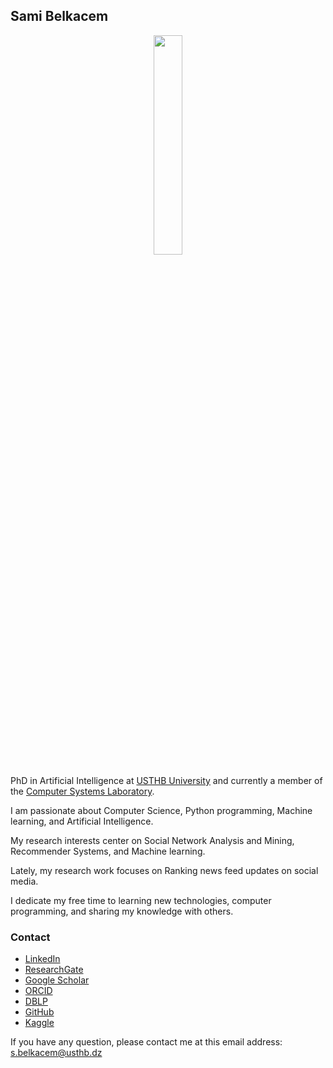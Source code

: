 ## Sami Belkacem

<p align="center"> <img src="https://avatars1.githubusercontent.com/u/33413333?s=460&u=d80b53345a329cc365bbbc1d23348cf027a783db&v=4" width="30%"> </p>

PhD in Artificial Intelligence at [USTHB University](https://www.usthb.dz/en) and currently a member of the [Computer Systems Laboratory](https://www.lsi.usthb.dz/).

I am passionate about Computer Science, Python programming, Machine learning, and Artificial Intelligence.

My research interests center on Social Network Analysis and Mining, Recommender Systems, and Machine learning.

Lately, my research work focuses on Ranking news feed updates on social media.

I dedicate my free time to learning new technologies, computer programming, and sharing my knowledge with others.

### Contact

- [LinkedIn](https://dz.linkedin.com/in/sami-belkacem-364720a5)
- [ResearchGate](https://www.researchgate.net/profile/Sami_Belkacem)
- [Google Scholar](https://scholar.google.fr/citations?user=b4KNt4cAAAAJ&hl=fr)
- [ORCID](https://orcid.org/0000-0002-7259-9054)
- [DBLP](https://dblp.uni-trier.de/pid/208/7638.html)
- [GitHub](https://github.com/SamBelkacem)
- [Kaggle](https://www.kaggle.com/sambelkacem)

If you have any question, please contact me at this email address: s.belkacem@usthb.dz
